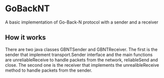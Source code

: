 # GoBackNT
A basic implementation of Go-Back-N protocol with a sender and a receiver

## How it works
There are two java classes GBNTSender and GBNTReceiver. The first is the sender that implement transport.Sender interface and the main functions are unreliableReceive to handle packets from the network, reliableSend and close. The second one is the receiver that implements the unrealibleReceive method to handle packets from the sender.
